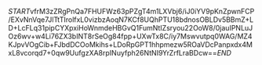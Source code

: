 $START$vfrM3zZRgPnQa7FHUFWz63pPZgT4m1LXVbj6/iJ0iYV9pKnZpwnFCP/EXvNnVqe7JlTtTIrolfxL0vizbzAoqN7KCf8UQhPTU18bdnosOBLDv5BBmZ+LD+LcFLq31pipCYXpxiHoWnmdeHBGvQ1FumNtIZsryou22OoW8/0jauIPNLuJOz6wv+w4Li76ZX3bINT8rSeOg84fpp+UXwTx8C/iy7Mswvutpq0WAG/MZ4KJpvVOgCib+FJbdDCOoMkihs+LDoRpGPT1hhpmezw5ROaVDcPanpxdx4MxL8vcorqd7+0qw9UufgzXA8rpINuyfph26NtNI9YrZrfLraBDcw==$END$